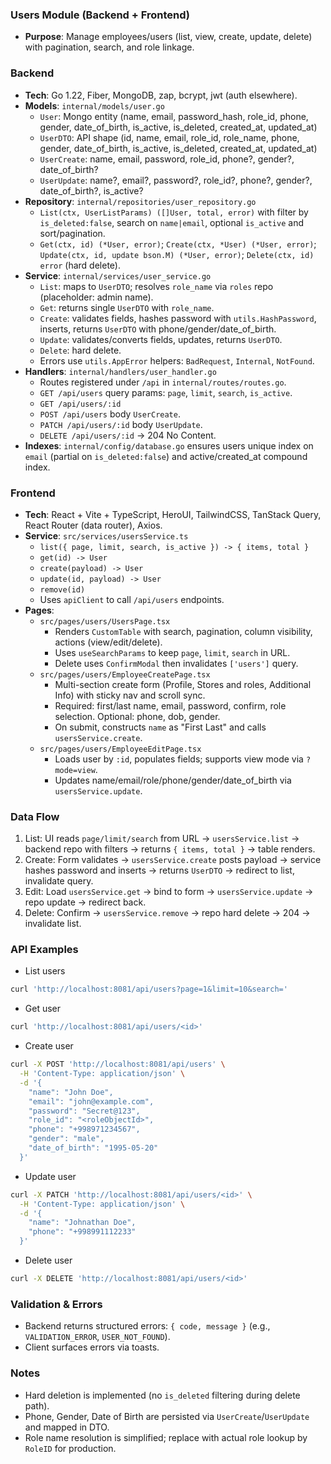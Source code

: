 ### Users Module (Backend + Frontend)

- **Purpose**: Manage employees/users (list, view, create, update, delete) with pagination, search, and role linkage.

### Backend

- **Tech**: Go 1.22, Fiber, MongoDB, zap, bcrypt, jwt (auth elsewhere).
- **Models**: `internal/models/user.go`
  - `User`: Mongo entity (name, email, password_hash, role_id, phone, gender, date_of_birth, is_active, is_deleted, created_at, updated_at)
  - `UserDTO`: API shape (id, name, email, role_id, role_name, phone, gender, date_of_birth, is_active, is_deleted, created_at, updated_at)
  - `UserCreate`: name, email, password, role_id, phone?, gender?, date_of_birth?
  - `UserUpdate`: name?, email?, password?, role_id?, phone?, gender?, date_of_birth?, is_active?
- **Repository**: `internal/repositories/user_repository.go`
  - `List(ctx, UserListParams) ([]User, total, error)` with filter by `is_deleted:false`, search on `name|email`, optional `is_active` and sort/pagination.
  - `Get(ctx, id) (*User, error)`; `Create(ctx, *User) (*User, error)`; `Update(ctx, id, update bson.M) (*User, error)`; `Delete(ctx, id) error` (hard delete).
- **Service**: `internal/services/user_service.go`
  - `List`: maps to `UserDTO`; resolves `role_name` via `roles` repo (placeholder: admin name).
  - `Get`: returns single `UserDTO` with `role_name`.
  - `Create`: validates fields, hashes password with `utils.HashPassword`, inserts, returns `UserDTO` with phone/gender/date_of_birth.
  - `Update`: validates/converts fields, updates, returns `UserDTO`.
  - `Delete`: hard delete.
  - Errors use `utils.AppError` helpers: `BadRequest`, `Internal`, `NotFound`.
- **Handlers**: `internal/handlers/user_handler.go`
  - Routes registered under `/api` in `internal/routes/routes.go`.
  - `GET /api/users` query params: `page`, `limit`, `search`, `is_active`.
  - `GET /api/users/:id`
  - `POST /api/users` body `UserCreate`.
  - `PATCH /api/users/:id` body `UserUpdate`.
  - `DELETE /api/users/:id` → 204 No Content.
- **Indexes**: `internal/config/database.go` ensures users unique index on `email` (partial on `is_deleted:false`) and active/created_at compound index.

### Frontend

- **Tech**: React + Vite + TypeScript, HeroUI, TailwindCSS, TanStack Query, React Router (data router), Axios.
- **Service**: `src/services/usersService.ts`
  - `list({ page, limit, search, is_active }) -> { items, total }`
  - `get(id) -> User`
  - `create(payload) -> User`
  - `update(id, payload) -> User`
  - `remove(id)`
  - Uses `apiClient` to call `/api/users` endpoints.
- **Pages**:
  - `src/pages/users/UsersPage.tsx`
    - Renders `CustomTable` with search, pagination, column visibility, actions (view/edit/delete).
    - Uses `useSearchParams` to keep `page`, `limit`, `search` in URL.
    - Delete uses `ConfirmModal` then invalidates `['users']` query.
  - `src/pages/users/EmployeeCreatePage.tsx`
    - Multi-section create form (Profile, Stores and roles, Additional Info) with sticky nav and scroll sync.
    - Required: first/last name, email, password, confirm, role selection. Optional: phone, dob, gender.
    - On submit, constructs `name` as "First Last" and calls `usersService.create`.
  - `src/pages/users/EmployeeEditPage.tsx`
    - Loads user by `:id`, populates fields; supports view mode via `?mode=view`.
    - Updates name/email/role/phone/gender/date_of_birth via `usersService.update`.

### Data Flow

1. List: UI reads `page/limit/search` from URL → `usersService.list` → backend repo with filters → returns `{ items, total }` → table renders.
2. Create: Form validates → `usersService.create` posts payload → service hashes password and inserts → returns `UserDTO` → redirect to list, invalidate query.
3. Edit: Load `usersService.get` → bind to form → `usersService.update` → repo update → redirect back.
4. Delete: Confirm → `usersService.remove` → repo hard delete → 204 → invalidate list.

### API Examples

- List users
```bash
curl 'http://localhost:8081/api/users?page=1&limit=10&search='
```
- Get user
```bash
curl 'http://localhost:8081/api/users/<id>'
```
- Create user
```bash
curl -X POST 'http://localhost:8081/api/users' \
  -H 'Content-Type: application/json' \
  -d '{
    "name": "John Doe",
    "email": "john@example.com",
    "password": "Secret@123",
    "role_id": "<roleObjectId>",
    "phone": "+998971234567",
    "gender": "male",
    "date_of_birth": "1995-05-20"
  }'
```
- Update user
```bash
curl -X PATCH 'http://localhost:8081/api/users/<id>' \
  -H 'Content-Type: application/json' \
  -d '{
    "name": "Johnathan Doe",
    "phone": "+998991112233"
  }'
```
- Delete user
```bash
curl -X DELETE 'http://localhost:8081/api/users/<id>'
```

### Validation & Errors

- Backend returns structured errors: `{ code, message }` (e.g., `VALIDATION_ERROR`, `USER_NOT_FOUND`).
- Client surfaces errors via toasts.

### Notes

- Hard deletion is implemented (no `is_deleted` filtering during delete path).
- Phone, Gender, Date of Birth are persisted via `UserCreate`/`UserUpdate` and mapped in DTO.
- Role name resolution is simplified; replace with actual role lookup by `RoleID` for production. 